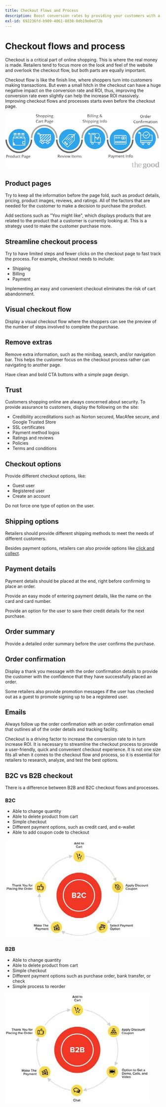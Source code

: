 ```yaml
---
title: Checkout Flows and Process
description: Boost conversion rates by providing your customers with a seamless checkout experience.
exl-id: 692236fd-b909-4061-8038-0db19e0ed72b
---
```

# Checkout flows and process

Checkout is a critical part of online shopping. This is where the real money is made. Retailers tend to focus more on the look and feel of the website and overlook the checkout flow, but both parts are equally important.

Checkout flow is like the finish line, where shoppers turn into customers making transactions. But even a small hitch in the checkout can have a huge negative impact on the conversion rate and ROI, thus, improving the conversion rate even slightly can help the increase ROI massively. Improving checkout flows and processes starts even before the checkout page.

![Checkout process flow diagram](../../assets/playbooks/checkout-diagram.png)

## Product pages

Try to keep all the information before the page fold, such as product details, pricing, product images, reviews, and ratings. All of the factors that are needed for the customer to make a decision to purchase the product.

Add sections such as "You might like", which displays products that are related to the product that a customer is currently looking at. This is a strategy used to make the customer purchase more.

## Streamline checkout process

Try to have limited steps and fewer clicks on the checkout page to fast track the process. For example, checkout needs to include:

- Shipping
- Billing
- Payment

Implementing an easy and convenient checkout eliminates the risk of cart abandonment.

## Visual checkout flow

Display a visual checkout flow where the shoppers can see the preview of the number of steps involved to complete the purchase.

## Remove extras

Remove extra information, such as the minibag, search, and/or navigation bar. This helps the customer focus on the checkout process rather can navigating to another page.

Have clean and bold CTA buttons with a simple page design.

## Trust

Customers shopping online are always concerned about security. To provide assurance to customers, display the following on the site:

- Credibility accreditations such as Norton secured, MacAfee secure, and Google Trusted Store
- SSL certificates
- Payment method logos
- Ratings and reviews
- Policies
- Terms and conditions

## Checkout options

Provide different checkout options, like:

- Guest user
- Registered user
- Create an account

Do not force one type of option on the user.

## Shipping options

Retailers should provide different shipping methods to meet the needs of different customers.

Besides payment options, retailers can also provide options like [click and collect](click-collect.md).

## Payment details

Payment details should be placed at the end, right before confirming to place an order.

Provide an easy mode of entering payment details, like the name on the card and card number.

Provide an option for the user to save their credit details for the next purchase.

## Order summary

Provide a detailed order summary before the user confirms the purchase.

## Order confirmation

Display a thank you message with the order confirmation details to provide the customer with the confidence that they have successfully placed an order.

Some retailers also provide promotion messages if the user has checked out as a guest to promote signing up to be a registered user.

## Emails

Always follow up the order confirmation with an order confirmation email that outlines all of the order details and tracking facility.

Checkout is a driving factor to increase the conversion rate to in turn increase ROI. It is necessary to streamline the checkout process to provide a user-friendly, quick and convenient checkout experience. It is not one size fits all when it comes to the checkout flow and process, so it is essential for retailers to research, analyze, and test the best options.

## B2C vs B2B checkout

There is a difference between B2B and B2C checkout flows and processes.

### B2C

- Able to change quantity
- Able to delete product from cart
- Simple checkout
- Different payment options, such as credit card, and e-wallet
- Able to add coupon code to checkout

![B2C checkout diagram](../../assets/playbooks/checkout-b2c.png)

### B2B

- Able to change quantity
- Able to delete product from cart
- Simple checkout
- Different payment options such as purchase order, bank transfer, or check
- Simple process to reorder

![B2B checkout diagram](../../assets/playbooks/checkout-b2b.png)
